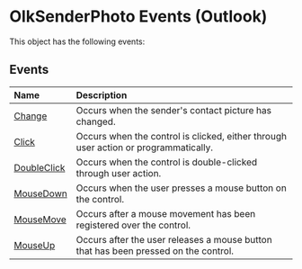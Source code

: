 
# OlkSenderPhoto Events (Outlook)
This object has the following events:

## Events



|**Name**|**Description**|
|:-----|:-----|
| [Change](a4d58172-a16f-6084-9230-af2c3cefa552.md)|Occurs when the sender's contact picture has changed. |
| [Click](046eccf2-5efa-9302-d356-9cb168133b13.md)|Occurs when the control is clicked, either through user action or programmatically.|
| [DoubleClick](4ed4eaf2-743b-ffc3-c723-3c628b04b0b1.md)|Occurs when the control is double-clicked through user action.|
| [MouseDown](917641fc-d556-7e03-a287-746352af03f0.md)|Occurs when the user presses a mouse button on the control.|
| [MouseMove](8cf25c54-8216-26e5-c926-60a346b069fc.md)|Occurs after a mouse movement has been registered over the control.|
| [MouseUp](8154f3bd-0e33-73cf-6879-aeff297c72ea.md)|Occurs after the user releases a mouse button that has been pressed on the control.|
